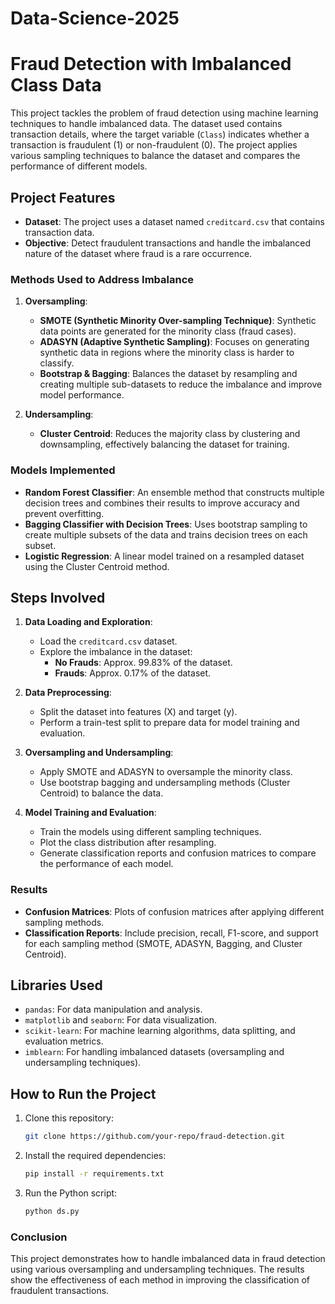 # Data-Science-2025
# Fraud Detection with Imbalanced Class Data

This project tackles the problem of fraud detection using machine learning techniques to handle imbalanced data. The dataset used contains transaction details, where the target variable (`Class`) indicates whether a transaction is fraudulent (1) or non-fraudulent (0). The project applies various sampling techniques to balance the dataset and compares the performance of different models.

## Project Features

- **Dataset**: The project uses a dataset named `creditcard.csv` that contains transaction data.
- **Objective**: Detect fraudulent transactions and handle the imbalanced nature of the dataset where fraud is a rare occurrence.

### Methods Used to Address Imbalance

1. **Oversampling**:
    - **SMOTE (Synthetic Minority Over-sampling Technique)**: Synthetic data points are generated for the minority class (fraud cases).
    - **ADASYN (Adaptive Synthetic Sampling)**: Focuses on generating synthetic data in regions where the minority class is harder to classify.
    - **Bootstrap & Bagging**: Balances the dataset by resampling and creating multiple sub-datasets to reduce the imbalance and improve model performance.

2. **Undersampling**:
    - **Cluster Centroid**: Reduces the majority class by clustering and downsampling, effectively balancing the dataset for training.

### Models Implemented

- **Random Forest Classifier**: An ensemble method that constructs multiple decision trees and combines their results to improve accuracy and prevent overfitting.
- **Bagging Classifier with Decision Trees**: Uses bootstrap sampling to create multiple subsets of the data and trains decision trees on each subset.
- **Logistic Regression**: A linear model trained on a resampled dataset using the Cluster Centroid method.

## Steps Involved

1. **Data Loading and Exploration**:
    - Load the `creditcard.csv` dataset.
    - Explore the imbalance in the dataset:
      - **No Frauds**: Approx. 99.83% of the dataset.
      - **Frauds**: Approx. 0.17% of the dataset.

2. **Data Preprocessing**:
    - Split the dataset into features (X) and target (y).
    - Perform a train-test split to prepare data for model training and evaluation.

3. **Oversampling and Undersampling**:
    - Apply SMOTE and ADASYN to oversample the minority class.
    - Use bootstrap bagging and undersampling methods (Cluster Centroid) to balance the data.

4. **Model Training and Evaluation**:
    - Train the models using different sampling techniques.
    - Plot the class distribution after resampling.
    - Generate classification reports and confusion matrices to compare the performance of each model.

### Results

- **Confusion Matrices**: Plots of confusion matrices after applying different sampling methods.
- **Classification Reports**: Include precision, recall, F1-score, and support for each sampling method (SMOTE, ADASYN, Bagging, and Cluster Centroid).

## Libraries Used

- `pandas`: For data manipulation and analysis.
- `matplotlib` and `seaborn`: For data visualization.
- `scikit-learn`: For machine learning algorithms, data splitting, and evaluation metrics.
- `imblearn`: For handling imbalanced datasets (oversampling and undersampling techniques).

## How to Run the Project

1. Clone this repository:

   ```bash
   git clone https://github.com/your-repo/fraud-detection.git

2. Install the required dependencies:

    ```bash
    pip install -r requirements.txt
3. Run the Python script:

    ```bash
    python ds.py

### Conclusion
This project demonstrates how to handle imbalanced data in fraud detection using various oversampling and undersampling techniques. The results show the effectiveness of each method in improving the classification of fraudulent transactions.